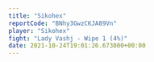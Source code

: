 ```yaml
---
title: "Sikohex"
reportCode: "BNhy3GwzCKJA89Vn"
player: "Sikohex"
fight: "Lady Vashj - Wipe 1 (4%)"
date: 2021-10-24T19:01:26.673000+00:00
---
```

